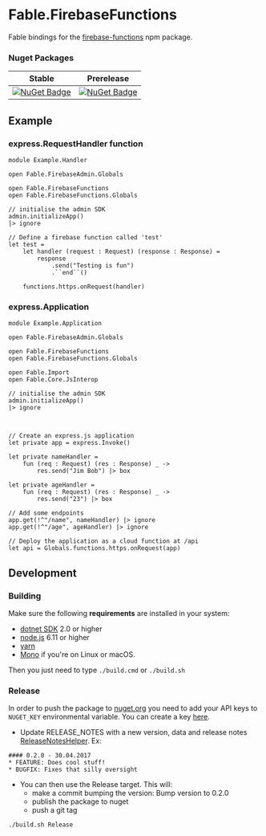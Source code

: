 # Fable.FirebaseFunctions

Fable bindings for the [firebase-functions](https://www.npmjs.com/package/firebase-functions) npm package.

### Nuget Packages

Stable | Prerelease
--- | ---
[![NuGet Badge](https://buildstats.info/nuget/Fable.FirebaseFunctions)](https://www.nuget.org/packages/Fable.FirebaseFunctions/) | [![NuGet Badge](https://buildstats.info/nuget/Fable.FirebaseFunctions?includePreReleases=true)](https://www.nuget.org/packages/Fable.FirebaseFunctions/)


## Example

### express.RequestHandler function

```
module Example.Handler

open Fable.FirebaseAdmin.Globals

open Fable.FirebaseFunctions
open Fable.FirebaseFunctions.Globals

// initialise the admin SDK
admin.initializeApp()
|> ignore

// Define a firebase function called 'test'
let test =
    let handler (request : Request) (response : Response) =
        response
            .send("Testing is fun")
            .``end``()

    functions.https.onRequest(handler)

```

### express.Application

```
module Example.Application

open Fable.FirebaseAdmin.Globals

open Fable.FirebaseFunctions
open Fable.FirebaseFunctions.Globals

open Fable.Import
open Fable.Core.JsInterop

// initialise the admin SDK
admin.initializeApp()
|> ignore



// Create an express.js application
let private app = express.Invoke()

let private nameHandler =
    fun (req : Request) (res : Response) _ ->
        res.send("Jim Bob") |> box

let private ageHandler =
    fun (req : Request) (res : Response) _ ->
        res.send("23") |> box

// Add some endpoints
app.get(!^"/name", nameHandler) |> ignore
app.get(!^"/age", ageHandler) |> ignore

// Deploy the application as a cloud function at /api
let api = Globals.functions.https.onRequest(app)
```

## Development

### Building

Make sure the following **requirements** are installed in your system:

* [dotnet SDK](https://www.microsoft.com/net/download/core) 2.0 or higher
* [node.js](https://nodejs.org) 6.11 or higher
* [yarn](https://yarnpkg.com)
* [Mono](http://www.mono-project.com/) if you're on Linux or macOS.

Then you just need to type `./build.cmd` or `./build.sh`

### Release

In order to push the package to [nuget.org](https://nuget.org) you need to add your API keys to `NUGET_KEY` environmental variable.
You can create a key [here](https://www.nuget.org/account/ApiKeys).

- Update RELEASE_NOTES with a new version, data and release notes [ReleaseNotesHelper](http://fake.build/apidocs/fake-releasenoteshelper.html).
Ex:

```
#### 0.2.0 - 30.04.2017
* FEATURE: Does cool stuff!
* BUGFIX: Fixes that silly oversight
```

- You can then use the Release target. This will:
  - make a commit bumping the version: Bump version to 0.2.0
  - publish the package to nuget
  - push a git tag

`./build.sh Release`
